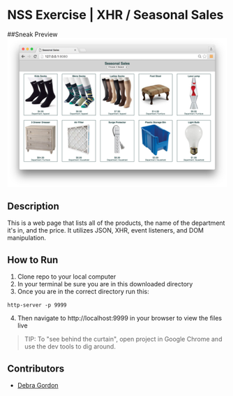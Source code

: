 # NSS Exercise | XHR / Seasonal Sales

##Sneak Preview
![Site Screenshot](https://raw.githubusercontent.com/debragordon/js-xhr-seasonal-sales2/master/screenshots/seasonal-sales-preview.png)

## Description
This is a web page that lists all of the products, the name of the department it's in, and the price.  It utilizes JSON, XHR, event listeners, and DOM manipulation.

## How to Run
1. Clone repo to your local computer
2. In your terminal be sure you are in this downloaded directory
3. Once you are in the correct directory run this:

  ```
  http-server -p 9999
  ```

4. Then navigate to http://localhost:9999 in your browser to view the files live
>TIP: To "see behind the curtain", open project in Google Chrome and use the dev tools to dig around.

## Contributors
- [Debra Gordon](http://github.com/debragordon)